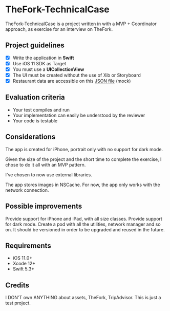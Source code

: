 # TheFork-TechnicalCase

TheFork-TechnicalCase is a project written in with a MVP + Coordinator approach, as exercise for an interview on TheFork.

## Project guidelines

- [x] Write the application in **Swift**
- [x] Use iOS 11 SDK as Target
- [x] You must use a **UICollectionView**
- [x] The UI must be created without the use of Xib or Storyboard
- [x] Restaurant data are accessible on this [JSON file](https://ptitchevreuil.github.io/test.json) (mock)

## Evaluation criteria

- Your test compiles and run
- Your implementation can easily be understood by the reviewer
- Your code is testable

## Considerations

The app is created for iPhone, portrait only with no support for dark mode. 

Given the size of the project and the short time to complete the exercise, I chose to do it all with an MVP pattern.

I've chosen to now use external libraries.

The app stores images in NSCache. For now, the app only works with the network connection.

## Possible improvements

Provide support for iPhone and iPad, with all size classes. 
Provide support for dark mode.
Create a pod with all the utilities, network manager and so on. It should be versioned in order to be upgraded and reused in the future.

## Requirements

- iOS 11.0+
- Xcode 12+
- Swift 5.3+

## Credits

I DON'T own ANYTHING about assets, TheFork, TripAdvisor. This is just a test project.
